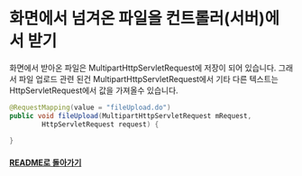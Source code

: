# 화면에서 넘겨온 파일을 컨트롤러(서버)에서 받기 

화면에서 받아온 파일은 MultipartHttpServletRequest에 저장이 되어 있습니다. 그래서 파일 업로드 관련 된건 MultipartHttpServletRequest에서 기타 다른
텍스트는 HttpServletRequest에서 값을 가져올수 있습니다.

```java
@RequestMapping(value = "fileUpload.do")
public void fileUpload(MultipartHttpServletRequest mRequest,
        HttpServletRequest request) {
    
}
```

#### [README로 돌아가기](../README.md)